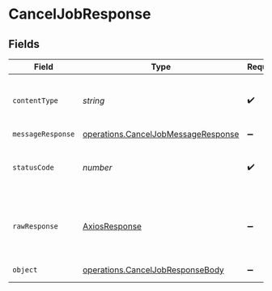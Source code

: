 # CancelJobResponse


## Fields

| Field                                                                                      | Type                                                                                       | Required                                                                                   | Description                                                                                |
| ------------------------------------------------------------------------------------------ | ------------------------------------------------------------------------------------------ | ------------------------------------------------------------------------------------------ | ------------------------------------------------------------------------------------------ |
| `contentType`                                                                              | *string*                                                                                   | :heavy_check_mark:                                                                         | HTTP response content type for this operation                                              |
| `messageResponse`                                                                          | [operations.CancelJobMessageResponse](../../models/operations/canceljobmessageresponse.md) | :heavy_minus_sign:                                                                         | N/A                                                                                        |
| `statusCode`                                                                               | *number*                                                                                   | :heavy_check_mark:                                                                         | HTTP response status code for this operation                                               |
| `rawResponse`                                                                              | [AxiosResponse](https://axios-http.com/docs/res_schema)                                    | :heavy_minus_sign:                                                                         | Raw HTTP response; suitable for custom response parsing                                    |
| `object`                                                                                   | [operations.CancelJobResponseBody](../../models/operations/canceljobresponsebody.md)       | :heavy_minus_sign:                                                                         | Error response.                                                                            |